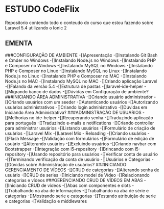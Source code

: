 # ESTUDO CodeFlix

 Repositorio contendo todo o conteudo do curso que estou fazendo sobre Laravel 5.4 utilizando o Ionic 2

 
## EMENTA

###CONFIGURAÇÃO DE AMBIENTE
-[]Apresentação
-[]Instalando Git Bash e Cmder no Windows
-[]Instalando Node.js no Windows
-[]Instalando PHP e Composer no Windows
-[]Instalando MySQL no Windows
-[]Instalando PHP e Composer no Linux
-[]Instalando MySQL no Linux
-[]Instalando Node.js no Linux
-[]Instalando PHP e Composer no MAC
-[]Instalando Node.js no MAC
-[]Instalando MySQL no MAC
-[]Criando aplicação Laravel
-[]Falando da versão 5.4
-[]Estrutura de pastas
-[]laravel-ide-helper
-[]Migrando banco de dados
-[]Dúvidas em Configuração de ambiente?
###INICIANDO ÁREA ADMINISTRATIVA
-[]Criando usuário administrador
-[]Criando usuários com um seeder
-[]Autenticando usuários
-[]Autorizando usuários administrativos
-[]Criando login administrativo
-[]Dúvidas em Iniciando Área Administrativa?
###ADMINISTRAÇÃO DE USUÁRIOS
-[]Melhorias no ide-helper
-[]Recuperando senha
-[]Traduzindo aplicação para português
-[]Traduzindo e-mails e notifications
-[]Criando controller para administrar usuários
-[]Listando usuários
-[]Formulário de criação de usuários
-[]Laravel Mix
-[]Laravel Mix - Reloading
-[]Criando usuários
-[]Flash Message
-[]Validação com formulários
-[]Formulário de edição de usuário
-[]Alterando usuários
-[]Excluindo usuários
-[]Criando navbar com Bootstrapper
-[]Integração com l5-repository
-[]Brincando com l5-repository
-[]Usando repositório para usuários
-[]Verificar conta de usuário
-[]Terminando verificação da conta de usuário
-[]Usuários e Categorias
-[]Dúvidas sobre Administração de usuários?
###INICIANDO GERENCIAMENTO DE VÍDEOS
-[]CRUD de categorias
-[]Alterando senha de usuário
-[]CRUD de series
-[]Iniciando model de Vídeo
-[]Relacionando categorias e vídeos
###GERENCIANDO CRUD DE VÍDEOS EM ABAS
-[]Iniciando CRUD de vídeos
-[]Abas com componentes e slots
-[]Trabalhando na aba de informações
-[]Trabalhando na aba de série e categorias
-[]Mostrando serie e categorias
-[]Testando atribuição de serie e categorias
-[]Validação e middlewares